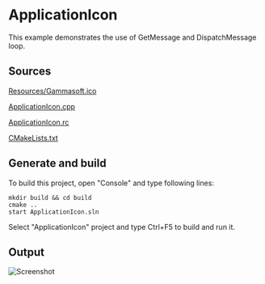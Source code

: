 # ApplicationIconThis example demonstrates the use of GetMessage and DispatchMessage loop.## Sources[Resources/Gammasoft.ico](Resources/Gammasoft.ico)[ApplicationIcon.cpp](ApplicationIcon.cpp)[ApplicationIcon.rc](ApplicationIcon.rc)[CMakeLists.txt](CMakeLists.txt)## Generate and buildTo build this project, open "Console" and type following lines:``` shellmkdir build && cd buildcmake .. start ApplicationIcon.sln```Select "ApplicationIcon" project and type Ctrl+F5 to build and run it.## Output![Screenshot](../../../docs/Pictures/ApplicationIcon.png)